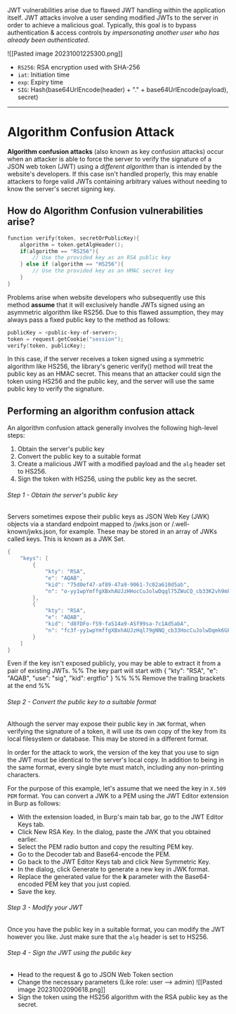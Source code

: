 JWT vulnerabilities arise due to flawed JWT handling within the application itself. JWT attacks involve a user sending modified JWTs to the server in order to achieve a malicious goal. Typically, this goal is to bypass authentication & access controls by *impersonating another user who has already been authenticated*.

![[Pasted image 20231001225300.png]]

- `RS256`: RSA encryption used with SHA-256
- `iat`: Initiation time
- `exp`: Expiry time
- `SIG`: Hash(base64UrlEncode(header) + "." + base64UrlEncode(payload), secret)

---
# Algorithm Confusion Attack
**Algorithm confusion attacks** (also known as key confusion attacks) occur when an attacker is able to force the server to verify the signature of a JSON web token (JWT) using a *different algorithm* than is intended by the website's developers. If this case isn't handled properly, this may enable attackers to forge valid JWTs containing arbitrary values without needing to know the server's secret signing key.

## How do Algorithm Confusion vulnerabilities arise?
```C
function verify(token, secretOrPublicKey){
    algorithm = token.getAlgHeader();
    if(algorithm == "RS256"){
        // Use the provided key as an RSA public key
    } else if (algorithm == "HS256"){
        // Use the provided key as an HMAC secret key
    }
}
```
Problems arise when website developers who subsequently use this method **assume** that it will exclusively handle JWTs signed using an asymmetric algorithm like RS256. Due to this flawed assumption, they may always pass a fixed public key to the method as follows:

```C
publicKey = <public-key-of-server>;
token = request.getCookie("session");
verify(token, publicKey);
```

In this case, if the server receives a token signed using a symmetric algorithm like HS256, the library's generic verify() method will treat the public key as an HMAC secret. This means that an attacker could sign the token using HS256 and the public key, and the server will use the same public key to verify the signature.


## Performing an algorithm confusion attack
An algorithm confusion attack generally involves the following high-level steps:
1) Obtain the server's public key
2) Convert the public key to a suitable format
3) Create a malicious JWT with a modified payload and the `alg` header set to HS256.
4) Sign the token with HS256, using the public key as the secret.

###### Step 1 - Obtain the server's public key
Servers sometimes expose their public keys as JSON Web Key (JWK) objects via a standard endpoint mapped to /jwks.json or /.well-known/jwks.json, for example. These may be stored in an array of JWKs called keys. This is known as a JWK Set.
```C
{
    "keys": [
        {
            "kty": "RSA",
            "e": "AQAB",
            "kid": "75d0ef47-af89-47a9-9061-7c02a610d5ab",
            "n": "o-yy1wpYmffgXBxhAUJzHHocCuJolwDqql75ZWuCQ_cb33K2vh9mk6GPM9gNN4Y_qTVX67WhsN3JvaFYw-fhvsWQ"
        },
        {
            "kty": "RSA",
            "e": "AQAB",
            "kid": "d8fDFo-fS9-faS14a9-ASf99sa-7c1Ad5abA",
            "n": "fc3f-yy1wpYmffgXBxhAUJzHql79gNNQ_cb33HocCuJolwDqmk6GPM4Y_qTVX67WhsN3JvaFYw-dfg6DH-asAScw"
        }
    ]
}
```
Even if the key isn't exposed publicly, you may be able to extract it from a pair of existing JWTs.
%% The key part will start with { "kty": "RSA", "e": "AQAB", "use": "sig", "kid": ergtfio" } %%
%% Remove the trailing brackets at the end %%
###### Step 2 - Convert the public key to a suitable format
Although the server may expose their public key in `JWK` format, when verifying the signature of a token, it will use its own copy of the key from its local filesystem or database. This may be stored in a different format.

In order for the attack to work, the version of the key that you use to sign the JWT must be identical to the server's local copy. In addition to being in the same format, every single byte must match, including any non-printing characters.

For the purpose of this example, let's assume that we need the key in `X.509 PEM` format. You can convert a JWK to a PEM using the JWT Editor extension in Burp as follows:

- With the extension loaded, in Burp's main tab bar, go to the JWT Editor Keys tab.
- Click New RSA Key. In the dialog, paste the JWK that you obtained earlier.
- Select the PEM radio button and copy the resulting PEM key.
- Go to the Decoder tab and Base64-encode the PEM.
- Go back to the JWT Editor Keys tab and click New Symmetric Key.
- In the dialog, click Generate to generate a new key in JWK format.
- Replace the generated value for the **k** parameter with the Base64-encoded PEM key that you just copied.
- Save the key.

###### Step 3 - Modify your JWT
Once you have the public key in a suitable format, you can modify the JWT however you like. Just make sure that the `alg` header is set to HS256.

###### Step 4 - Sign the JWT using the public key
- Head to the request & go to JSON Web Token section
- Change the necessary parameters (Like role: user --> admin)
![[Pasted image 20231002090618.png]]
- Sign the token using the HS256 algorithm with the RSA public key as the secret.